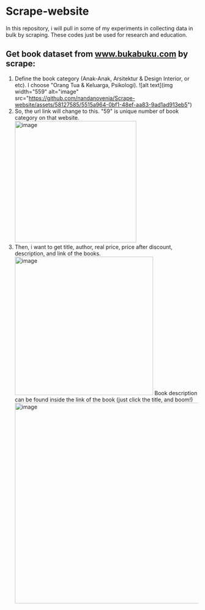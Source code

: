 # Scrape-website
In this repository, i will pull in some of my experiments in collecting data in bulk by scraping. These codes just be used for research and education.

## Get book dataset from www.bukabuku.com by scrape:
1. Define the book category (Anak-Anak, Arsitektur & Design Interior, or etc). I choose "Orang Tua & Keluarga, Psikologi).
   ![alt text](img width="559" alt="image" src="https://github.com/nandanovenia/Scrape-website/assets/58127585/5515a964-0bf1-48ef-aa83-9ad1ad913eb5")
2. So, the url link will change to this. "59" is unique number of book category on that website.
   <img width="317" alt="image" src="https://github.com/nandanovenia/Scrape-website/assets/58127585/4fb162c6-2ac8-4290-822c-b5af6847091c">
3. Then, i want to get title, author, real price, price after discount, description, and link of the books.
   <img width="361" alt="image" src="https://github.com/nandanovenia/Scrape-website/assets/58127585/18e53492-55e8-45fc-be7e-59640e484b73">
   Book description can be found inside the link of the book (just click the title, and boom!)
   <img width="523" alt="image" src="https://github.com/nandanovenia/Scrape-website/assets/58127585/ed09ae1f-658a-46ac-b86d-d1569aa98232">




